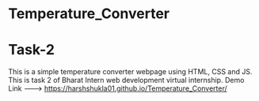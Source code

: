 # Temperature_Converter
# Task-2
This is a simple temperature converter webpage using HTML, CSS and JS. This is task 2 of Bharat Intern web development virtual internship.
Demo Link ---> https://harshshukla01.github.io/Temperature_Converter/

